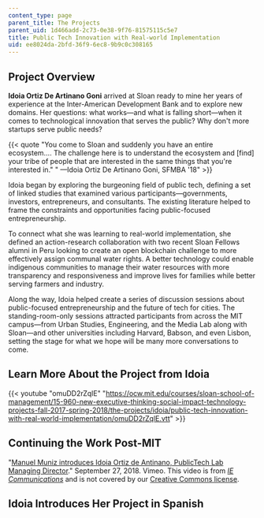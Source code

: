 ```yaml
---
content_type: page
parent_title: The Projects
parent_uid: 1d466add-2c73-0e38-9f76-81575115c5e7
title: Public Tech Innovation with Real-world Implementation
uid: ee8024da-2bfd-36f9-6ec8-9b9c0c308165
---
```


Project Overview
----------------

**Idoia Ortiz De Artinano Goni** arrived at Sloan ready to mine her years of experience at the Inter-American Development Bank and to explore new domains. Her questions: what works—and what is falling short—when it comes to technological innovation that serves the public? Why don't more startups serve public needs?

{{< quote "You come to Sloan and suddenly you have an entire ecosystem…. The challenge here is to understand the ecosystem and [find] your tribe of people that are interested in the same things that you're interested in." " —Idoia Ortiz De Artinano Goni, SFMBA '18" >}}

Idoia began by exploring the burgeoning field of public tech, defining a set of linked studies that examined various participants—governments, investors, entrepreneurs, and consultants. The existing literature helped to frame the constraints and opportunities facing public-focused entrepreneurship.

To connect what she was learning to real-world implementation, she defined an action-research collaboration with two recent Sloan Fellows alumni in Peru looking to create an open blockchain challenge to more effectively assign communal water rights. A better technology could enable indigenous communities to manage their water resources with more transparency and responsiveness and improve lives for families while better serving farmers and industry.

Along the way, Idoia helped create a series of discussion sessions about public-focused entrepreneurship and the future of tech for cities. The standing-room-only sessions attracted participants from across the MIT campus—from Urban Studies, Engineering, and the Media Lab along with Sloan—and other universities including Harvard, Babson, and even Lisbon, setting the stage for what we hope will be many more conversations to come.

Learn More About the Project from Idoia
---------------------------------------

{{< youtube "omuDD2rZqlE" "https://ocw.mit.edu/courses/sloan-school-of-management/15-960-new-executive-thinking-social-impact-technology-projects-fall-2017-spring-2018/the-projects/idoia/public-tech-innovation-with-real-world-implementation/omuDD2rZqlE.vtt" >}}

Continuing the Work Post-MIT
----------------------------

"[Manuel Muniz introduces Idoia Ortiz de Antinano, PublicTech Lab Managing Director](https://vimeo.com/292089577)." September 27, 2018. Vimeo. This video is from [_IE Communications_](https://vimeo.com/user78640134) and is not covered by our [Creative Commons license](/terms/#cc).

Idoia Introduces Her Project in Spanish
---------------------------------------